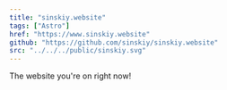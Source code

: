 ```yaml
---
title: "sinskiy.website"
tags: ["Astro"]
href: "https://www.sinskiy.website"
github: "https://github.com/sinskiy/sinskiy.website"
src: "../../../public/sinskiy.svg"
---
```


The website you're on right now!

